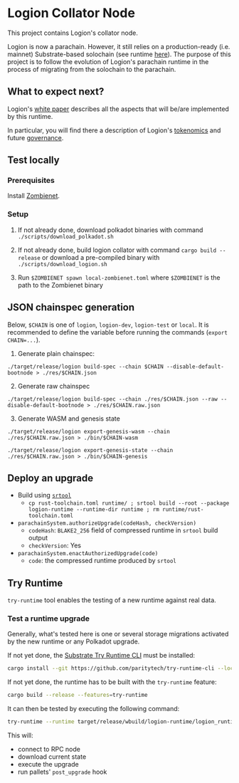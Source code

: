 # Logion Collator Node

This project contains Logion's collator node.

Logion is now a parachain. However, it still relies on a production-ready (i.e. mainnet) Substrate-based
solochain (see runtime [here](https://github.com/logion-network/logion-node)). The purpose of
this project is to follow the evolution of Logion's parachain runtime in the process of
migrating from the solochain to the parachain.

## What to expect next?

Logion's [white paper](https://docs.logion.network/logion-white-paper/) describes all the aspects that
will be/are implemented by this runtime.

In particular, you will find there a description of Logion's [tokenomics](https://docs.logion.network/logion-white-paper/tokenomics/introduction-to-logion-tokenomics)
and future [governance](https://docs.logion.network/logion-white-paper/governance/the-logion-governance-model-in-a-nutshell).

## Test locally

### Prerequisites

Install [Zombienet](https://github.com/paritytech/zombienet).

### Setup

1. If not already done, download polkadot binaries with command `./scripts/download_polkadot.sh`

2. If not already done, build logion collator with command `cargo build --release`
   or download a pre-compiled binary with `./scripts/download_logion.sh`

3. Run `$ZOMBIENET spawn local-zombienet.toml` where `$ZOMBIENET` is the path to the Zombienet binary

## JSON chainspec generation

Below, `$CHAIN` is one of `logion`, `logion-dev`, `logion-test` or `local`. It is recommended to define the variable before running the commands (`export CHAIN=...`).

1. Generate plain chainspec:

```
./target/release/logion build-spec --chain $CHAIN --disable-default-bootnode > ./res/$CHAIN.json
```

2. Generate raw chainspec

```
./target/release/logion build-spec --chain ./res/$CHAIN.json --raw --disable-default-bootnode > ./res/$CHAIN.raw.json
```

3. Generate WASM and genesis state

```
./target/release/logion export-genesis-wasm --chain ./res/$CHAIN.raw.json > ./bin/$CHAIN-wasm
```

```
./target/release/logion export-genesis-state --chain ./res/$CHAIN.raw.json > ./bin/$CHAIN-genesis
```

## Deploy an upgrade

- Build using [`srtool`](https://docs.substrate.io/reference/command-line-tools/srtool/)
  - `cp rust-toolchain.toml runtime/ ; srtool build --root --package logion-runtime --runtime-dir runtime ; rm runtime/rust-toolchain.toml`
- `parachainSystem.authorizeUpgrade(codeHash, checkVersion)`
  - `codeHash`: `BLAKE2_256` field of compressed runtime in `srtool` build output
  - `checkVersion`: Yes
- `parachainSystem.enactAuthorizedUpgrade(code)`
  - `code`: the compressed runtime produced by `srtool`

## Try Runtime

`try-runtime` tool enables the testing of a new runtime against real data.

### Test a runtime upgrade

Generally, what's tested here is one or several storage migrations activated by the new runtime or any Polkadot upgrade.

If not yet done, the [Substrate Try Runtime CLI](https://github.com/paritytech/try-runtime-cli) must be installed:

```sh
cargo install --git https://github.com/paritytech/try-runtime-cli --locked
```

If not yet done, the runtime has to be built with the `try-runtime` feature:

```sh
cargo build --release --features=try-runtime
```

It can then be tested by executing the following command:

```sh
try-runtime --runtime target/release/wbuild/logion-runtime/logion_runtime.compact.compressed.wasm on-runtime-upgrade live --uri wss://para-rpc01.logion.network:443
```

This will:
- connect to RPC node
- download current state
- execute the upgrade
- run pallets' `post_upgrade` hook
